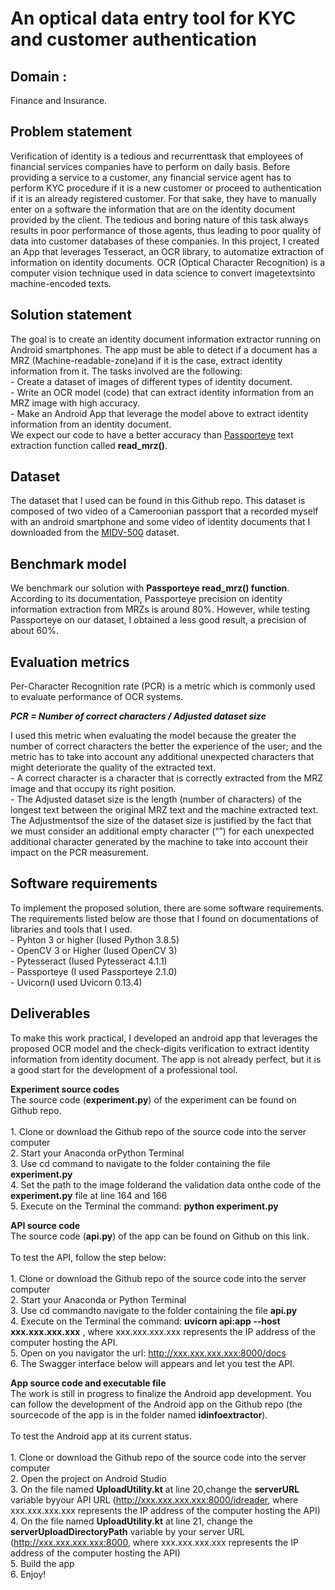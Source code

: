 # An optical data entry tool for KYC and customer authentication 

## Domain :
Finance and Insurance.

## Problem statement 
Verification of identity is a tedious and recurrenttask that employees of financial services companies have to perform on daily basis. Before providing a service to a customer, any financial service agent has to perform KYC procedure if it is a new customer or proceed to authentication if it is an already registered customer. For that sake, they have to manually enter on a software the information that are on the identity document provided by the client. The  tedious  and  boring  nature  of  this  task  always  results  in  poor  performance  of  those agents, thus leading to poor quality of data into customer databases of these companies. In  this  project,  I  created  an  App  that  leverages  Tesseract,  an  OCR  library,  to automatize extraction of information on identity documents. OCR (Optical Character Recognition) is a computer  vision  technique  used  in  data  science  to  convert  imagetextsinto  machine-encoded texts.

## Solution statement 
The  goal  is  to  create  an  identity  document  information  extractor  running  on  Android smartphones. The app must be able to detect if a document has a MRZ (Machine-readable-zone)and if  it  is  the  case, extract  identity  information  from  it. The tasks  involved are  the following:</br>
	- Create a dataset of images of different types of identity document.</br>
 	- Write an OCR model (code) that can extract identity information from an MRZ image with high accuracy.</br>
 	- Make an Android App that leverage the model above to extract identity information from an identity document.</br>
We expect  our code to  have  a  better  accuracy than [Passporteye](https://pypi.org/project/PassportEye/) text  extraction  function called **read_mrz()**.

## Dataset 
The dataset that I used can be found in this Github repo. This dataset is composed of two video of a Cameroonian passport that a recorded myself with an android smartphone and some video of identity documents that I downloaded from the [MIDV-500](ftp://smartengines.com/midv-500/dataset/) dataset.

## Benchmark model 
We benchmark our solution with **Passporteye read_mrz() function**.
According to its documentation, Passporteye precision  on identity information  extraction from MRZs is around 80%. However, while testing Passporteye on our dataset, I obtained a less good result, a precision of about 60%.

## Evaluation metrics 
Per-Character  Recognition  rate  (PCR) is a metric  which  is  commonly used  to  evaluate performance of OCR systems.</br>

***PCR = Number of correct characters / Adjusted dataset size***

I  used  this  metric  when  evaluating  the  model  because the  greater  the number  of correct characters the better the experience of the user; and the metric has to take into account any additional unexpected characters that might deteriorate the quality of the extracted text.</br>
	- A correct character is a character that is correctly extracted from the MRZ image and that occupy its right position.</br>
	- The  Adjusted  dataset  size is  the  length  (number  of  characters)  of  the  longest  text between the original MRZ text and the machine extracted text. The Adjustmentsof the size of the dataset size is justified by the fact that we must consider an additional empty  character  (“”)  for  each  unexpected  additional  character  generated  by  the machine to take into account their impact on the PCR measurement.

## Software requirements
To   implement   the   proposed   solution,   there   are   some   software   requirements. The requirements  listed  below  are those  that  I found  on documentations  of libraries and  tools that I used.</br>
	- Pyhton 3 or higher (Iused Python 3.8.5)</br>
	- OpenCV 3 or Higher (Iused OpenCV 3)</br>
	- Pytesseract (Iused Pytesseract 4.1.1)</br>
	- Passporteye (I used Passporteye 2.1.0)</br>
	- Uvicorn(I used Uvicorn 0.13.4)

## Deliverables
To make this work practical, I developed an android app that leverages the proposed OCR model and the check-digits verification to extract identity information from identity document. The app is not already perfect, but it is a good start for the development of a professional tool.

**Experiment source codes**</br>
The source code (**experiment.py**) of the experiment can be found on Github repo.</br></br>
	1. Clone or download the Github repo of the source code into the server computer</br>
	2. Start your Anaconda orPython Terminal</br>
	3. Use cd command to navigate to the folder containing the file **experiment.py**</br>
	4. Set the  path  to the  image  folderand  the  validation  data  onthe  code  of  the **experiment.py** file at line 164 and 166 </br>
	5. Execute on the Terminal the command: **python experiment.py** </br>

**API source code**</br>
The source code (**api.py**) of the app can be found on Github on this link.</br></br>
To test the API, follow the step below:</br></br>
	1. Clone or download the Github repo of the source code into the server computer</br>
	2. Start your Anaconda or Python Terminal</br>
	3. Use cd commandto navigate to the folder containing the file **api.py**</br>
	4. Execute on the Terminal the command: **uvicorn api:app --host xxx.xxx.xxx.xxx** , where xxx.xxx.xxx.xxx represents the IP address of the computer hosting the API.</br>
	5. Open on you navigator the url: http://xxx.xxx.xxx.xxx:8000/docs</br>
	6. The Swagger interface below will appears and let you test the API.</br>

**App source code and executable file**</br>
The work  is  still  in  progress  to  finalize  the  Android  app  development. You  can  follow  the development of the Android app on the Github repo (the sourcecode of the app is in the folder named **idinfoextractor**).</br></br>
To test the Android app at its current status.</br></br>
	1. Clone or download the Github repo of the source code into the server computer</br>
	2. Open the project on Android Studio</br>
	3. On the file named **UploadUtility.kt** at  line  20,change  the **serverURL** variable  byyour  API  URL  (http://xxx.xxx.xxx.xxx:8000/idreader, where xxx.xxx.xxx.xxx represents the IP address of the computer hosting the API)</br>
	4. On the file named **UploadUtility.kt** at line 21, change the **serverUploadDirectoryPath** variable by your server URL (http://xxx.xxx.xxx.xxx:8000, where xxx.xxx.xxx.xxx represents the IP address of the computer hosting the API)</br>
	5. Build the app</br>
	6. Enjoy! 